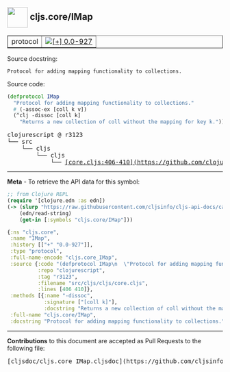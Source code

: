 ## <img width="48px" valign="middle" src="http://i.imgur.com/Hi20huC.png"> cljs.core/IMap

 <table border="1">
<tr>

<td>protocol</td>
<td><a href="https://github.com/cljsinfo/cljs-api-docs/tree/0.0-927"><img valign="middle" alt="[+] 0.0-927" src="https://img.shields.io/badge/+-0.0--927-lightgrey.svg"></a> </td>
</tr>
</table>





Source docstring:

```
Protocol for adding mapping functionality to collections.
```

Source code:

```clj
(defprotocol IMap
  "Protocol for adding mapping functionality to collections."
  #_(-assoc-ex [coll k v])
  (^clj -dissoc [coll k]
    "Returns a new collection of coll without the mapping for key k."))
```

 <pre>
clojurescript @ r3123
└── src
    └── cljs
        └── cljs
            └── <ins>[core.cljs:406-410](https://github.com/clojure/clojurescript/blob/r3123/src/cljs/cljs/core.cljs#L406-L410)</ins>
</pre>


---

__Meta__ - To retrieve the API data for this symbol:

```clj
;; from Clojure REPL
(require '[clojure.edn :as edn])
(-> (slurp "https://raw.githubusercontent.com/cljsinfo/cljs-api-docs/catalog/cljs-api.edn")
    (edn/read-string)
    (get-in [:symbols "cljs.core/IMap"]))
```

```clj
{:ns "cljs.core",
 :name "IMap",
 :history [["+" "0.0-927"]],
 :type "protocol",
 :full-name-encode "cljs.core_IMap",
 :source {:code "(defprotocol IMap\n  \"Protocol for adding mapping functionality to collections.\"\n  #_(-assoc-ex [coll k v])\n  (^clj -dissoc [coll k]\n    \"Returns a new collection of coll without the mapping for key k.\"))",
          :repo "clojurescript",
          :tag "r3123",
          :filename "src/cljs/cljs/core.cljs",
          :lines [406 410]},
 :methods [{:name "-dissoc",
            :signature ["[coll k]"],
            :docstring "Returns a new collection of coll without the mapping for key k."}],
 :full-name "cljs.core/IMap",
 :docstring "Protocol for adding mapping functionality to collections."}

```

---

__Contributions__ to this document are accepted as Pull Requests to the following file:

 <pre>
[cljsdoc/cljs.core_IMap.cljsdoc](https://github.com/cljsinfo/cljs-api-docs/blob/master/cljsdoc/cljs.core_IMap.cljsdoc)
</pre>

